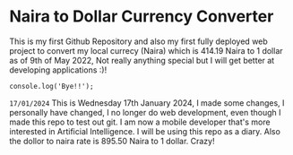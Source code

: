 # Naira to Dollar Currency Converter

This is my first Github Repository and also my first fully deployed web project to convert my local currecy (Naira) which is 414.19 Naira to 1 dollar as of 9th of May 2022, Not really anything special but I will get better at developing applications :)!

`console.log('Bye!!');`

`17/01/2024`
This is Wednesday 17th January 2024, I made some changes, I personally have changed, I no longer do web development, even though I made this repo to test out git. I am now a mobile developer that's more interested in Artificial Intelligence.
I will be using this repo as a diary. Also the dollor to naira rate is 895.50 Naira to 1 dollar. Crazy!
